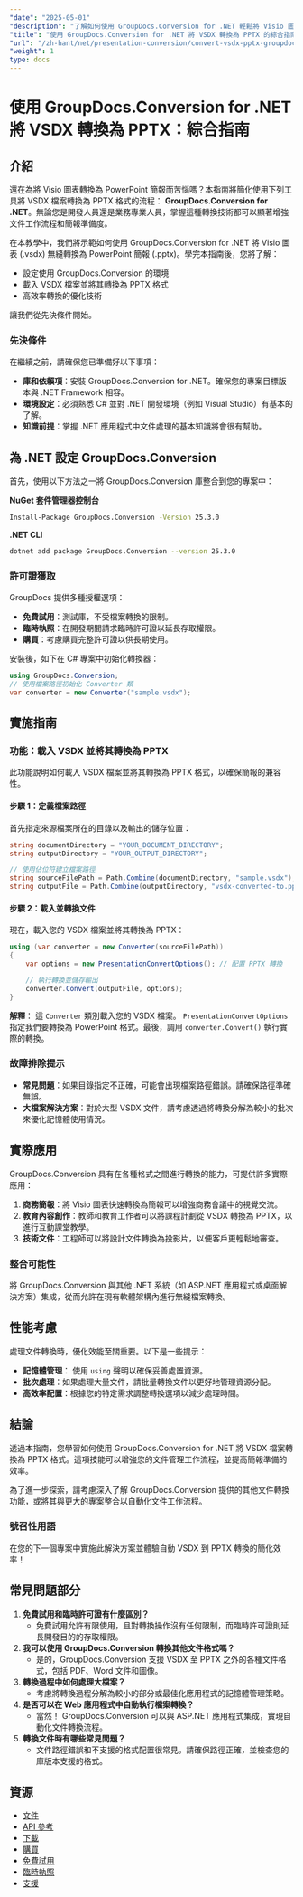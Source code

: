 ```yaml
---
"date": "2025-05-01"
"description": "了解如何使用 GroupDocs.Conversion for .NET 輕鬆將 Visio 圖表 (.vsdx) 轉換為 PowerPoint 簡報 (.pptx)。有效率簡化您的文件工作流程。"
"title": "使用 GroupDocs.Conversion for .NET 將 VSDX 轉換為 PPTX 的綜合指南"
"url": "/zh-hant/net/presentation-conversion/convert-vsdx-pptx-groupdocs-conversion-net/"
"weight": 1
type: docs
---
```

# 使用 GroupDocs.Conversion for .NET 將 VSDX 轉換為 PPTX：綜合指南

## 介紹

還在為將 Visio 圖表轉換為 PowerPoint 簡報而苦惱嗎？本指南將簡化使用下列工具將 VSDX 檔案轉換為 PPTX 格式的流程： **GroupDocs.Conversion for .NET**。無論您是開發人員還是業務專業人員，掌握這種轉換技術都可以顯著增強文件工作流程和簡報準備度。

在本教學中，我們將示範如何使用 GroupDocs.Conversion for .NET 將 Visio 圖表 (.vsdx) 無縫轉換為 PowerPoint 簡報 (.pptx)。學完本指南後，您將了解：
- 設定使用 GroupDocs.Conversion 的環境
- 載入 VSDX 檔案並將其轉換為 PPTX 格式
- 高效率轉換的優化技術

讓我們從先決條件開始。

### 先決條件

在繼續之前，請確保您已準備好以下事項：
- **庫和依賴項**：安裝 GroupDocs.Conversion for .NET。確保您的專案目標版本與 .NET Framework 相容。
- **環境設定**：必須熟悉 C# 並對 .NET 開發環境（例如 Visual Studio）有基本的了解。
- **知識前提**：掌握 .NET 應用程式中文件處理的基本知識將會很有幫助。

## 為 .NET 設定 GroupDocs.Conversion

首先，使用以下方法之一將 GroupDocs.Conversion 庫整合到您的專案中：

**NuGet 套件管理器控制台**

```bash
Install-Package GroupDocs.Conversion -Version 25.3.0
```

**.NET CLI**

```bash
dotnet add package GroupDocs.Conversion --version 25.3.0
```

### 許可證獲取

GroupDocs 提供多種授權選項：
- **免費試用**：測試庫，不受檔案轉換的限制。
- **臨時執照**：在開發期間請求臨時許可證以延長存取權限。
- **購買**：考慮購買完整許可證以供長期使用。

安裝後，如下在 C# 專案中初始化轉換器：

```csharp
using GroupDocs.Conversion;
// 使用檔案路徑初始化 Converter 類
var converter = new Converter("sample.vsdx");
```

## 實施指南

### 功能：載入 VSDX 並將其轉換為 PPTX

此功能說明如何載入 VSDX 檔案並將其轉換為 PPTX 格式，以確保簡報的兼容性。

#### 步驟 1：定義檔案路徑

首先指定來源檔案所在的目錄以及輸出的儲存位置：

```csharp
string documentDirectory = "YOUR_DOCUMENT_DIRECTORY";
string outputDirectory = "YOUR_OUTPUT_DIRECTORY";

// 使用佔位符建立檔案路徑
string sourceFilePath = Path.Combine(documentDirectory, "sample.vsdx");
string outputFile = Path.Combine(outputDirectory, "vsdx-converted-to.pptx");
```

#### 步驟 2：載入並轉換文件

現在，載入您的 VSDX 檔案並將其轉換為 PPTX：

```csharp
using (var converter = new Converter(sourceFilePath))
{
    var options = new PresentationConvertOptions(); // 配置 PPTX 轉換

    // 執行轉換並儲存輸出
    converter.Convert(outputFile, options);
}
```
**解釋**： 這 `Converter` 類別載入您的 VSDX 檔案。 `PresentationConvertOptions` 指定我們要轉換為 PowerPoint 格式。最後，調用 `converter.Convert()` 執行實際的轉換。

### 故障排除提示

- **常見問題**：如果目錄指定不正確，可能會出現檔案路徑錯誤。請確保路徑準確無誤。
- **大檔案解決方案**：對於大型 VSDX 文件，請考慮透過將轉換分解為較小的批次來優化記憶體使用情況。

## 實際應用

GroupDocs.Conversion 具有在各種格式之間進行轉換的能力，可提供許多實際應用：

1. **商務簡報**：將 Visio 圖表快速轉換為簡報可以增強商務會議中的視覺交流。
2. **教育內容創作**：教師和教育工作者可以將課程計劃從 VSDX 轉換為 PPTX，以進行互動課堂教學。
3. **技術文件**：工程師可以將設計文件轉換為投影片，以便客戶更輕鬆地審查。

### 整合可能性

將 GroupDocs.Conversion 與其他 .NET 系統（如 ASP.NET 應用程式或桌面解決方案）集成，從而允許在現有軟體架構內進行無縫檔案轉換。

## 性能考慮

處理文件轉換時，優化效能至關重要。以下是一些提示：
- **記憶體管理**： 使用 `using` 聲明以確保妥善處置資源。
- **批次處理**：如果處理大量文件，請批量轉換文件以更好地管理資源分配。
- **高效率配置**：根據您的特定需求調整轉換選項以減少處理時間。

## 結論

透過本指南，您學習如何使用 GroupDocs.Conversion for .NET 將 VSDX 檔案轉換為 PPTX 格式。這項技能可以增強您的文件管理工作流程，並提高簡報準備的效率。

為了進一步探索，請考慮深入了解 GroupDocs.Conversion 提供的其他文件轉換功能，或將其與更大的專案整合以自動化文件工作流程。

### 號召性用語

在您的下一個專案中實施此解決方案並體驗自動 VSDX 到 PPTX 轉換的簡化效率！

## 常見問題部分

1. **免費試用和臨時許可證有什麼區別？**
   - 免費試用允許有限使用，且對轉換操作沒有任何限制，而臨時許可證則延長開發目的的存取權限。
2. **我可以使用 GroupDocs.Conversion 轉換其他文件格式嗎？**
   - 是的，GroupDocs.Conversion 支援 VSDX 至 PPTX 之外的各種文件格式，包括 PDF、Word 文件和圖像。
3. **轉換過程中如何處理大檔案？**
   - 考慮將轉換過程分解為較小的部分或最佳化應用程式的記憶體管理策略。
4. **是否可以在 Web 應用程式中自動執行檔案轉換？**
   - 當然！ GroupDocs.Conversion 可以與 ASP.NET 應用程式集成，實現自動化文件轉換流程。
5. **轉換文件時有哪些常見問題？**
   - 文件路徑錯誤和不支援的格式配置很常見。請確保路徑正確，並檢查您的庫版本支援的格式。

## 資源

- [文件](https://docs.groupdocs.com/conversion/net/)
- [API 參考](https://reference.groupdocs.com/conversion/net/)
- [下載](https://releases.groupdocs.com/conversion/net/)
- [購買](https://purchase.groupdocs.com/buy)
- [免費試用](https://releases.groupdocs.com/conversion/net/)
- [臨時執照](https://purchase.groupdocs.com/temporary-license/)
- [支援](https://forum.groupdocs.com/c/conversion/10)